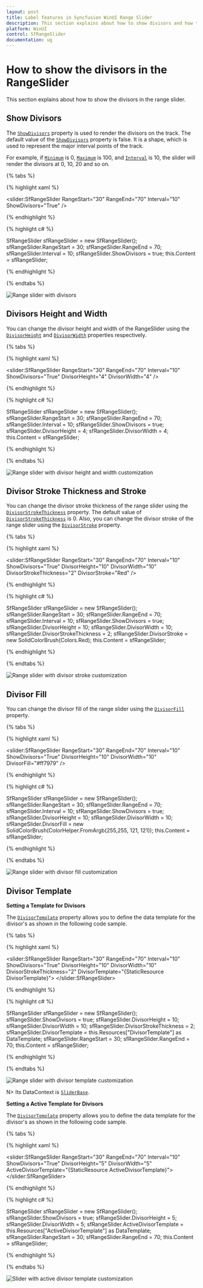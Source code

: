 ```yaml
---
layout: post
title: Label features in Syncfusion WinUI Range Slider
description: This section explains about how to show divisors and how to customize it in the Syncfusion WinUI range slider.
platform: WinUI
control: SfRangeSlider
documentation: ug
---
```


# How to show the divisors in the RangeSlider

This section explains about how to show the divisors in the range slider.

## Show Divisors

The [`ShowDivisors`](https://help.syncfusion.com/cr/winui/Syncfusion.UI.Xaml.Sliders.SliderBase.html#Syncfusion_UI_Xaml_Sliders_SliderBase_ShowDivisors) property is used to render the divisors on the track. The default value of the [`ShowDivisors`](https://help.syncfusion.com/cr/winui/Syncfusion.UI.Xaml.Sliders.SliderBase.html#Syncfusion_UI_Xaml_Sliders_SliderBase_ShowDivisors) property is false. It is a shape, which is used to represent the major interval points of the track.

For example, if [`Minimum`](https://help.syncfusion.com/cr/winui/Syncfusion.UI.Xaml.Sliders.SliderBase.html#Syncfusion_UI_Xaml_Sliders_SliderBase_Minimum) is 0, [`Maximum`](https://help.syncfusion.com/cr/winui/Syncfusion.UI.Xaml.Sliders.SliderBase.html#Syncfusion_UI_Xaml_Sliders_SliderBase_Maximum) is 100, and [`Interval`](https://help.syncfusion.com/cr/winui/Syncfusion.UI.Xaml.Sliders.SliderBase.html#Syncfusion_UI_Xaml_Sliders_SliderBase_Interval) is 10, the slider will render the divisors at 0, 10, 20 and so on.

{% tabs %}

{% highlight xaml %}

<slider:SfRangeSlider RangeStart="30"
                      RangeEnd="70"
                      Interval="10"
                      ShowDivisors="True" />

{% endhighlight %}

{% highlight c# %}

SfRangeSlider sfRangeSlider = new SfRangeSlider();
sfRangeSlider.RangeStart = 30;
sfRangeSlider.RangeEnd = 70;
sfRangeSlider.Interval = 10;
sfRangeSlider.ShowDivisors = true;
this.Content = sfRangeSlider;

{% endhighlight %}

{% endtabs %}

![Range slider with divisors](images/divisors/slider-showDivisors.png)

## Divisors Height and Width

You can change the divisor height and width of the RangeSlider using the [`DivisorHeight`](https://help.syncfusion.com/cr/winui/Syncfusion.UI.Xaml.Sliders.SliderBase.html#Syncfusion_UI_Xaml_Sliders_SliderBase_DivisorHeight) and [`DivisorWidth`](https://help.syncfusion.com/cr/winui/Syncfusion.UI.Xaml.Sliders.SliderBase.html#Syncfusion_UI_Xaml_Sliders_SliderBase_DivisorWidth) properties respectively.

{% tabs %}

{% highlight xaml %}

<slider:SfRangeSlider RangeStart="30"
                      RangeEnd="70"
                      Interval="10"
                      ShowDivisors="True"
                      DivisorHeight="4"
                      DivisorWidth="4" />

{% endhighlight %}

{% highlight c# %}

SfRangeSlider sfRangeSlider = new SfRangeSlider();
sfRangeSlider.RangeStart = 30;
sfRangeSlider.RangeEnd = 70;
sfRangeSlider.Interval = 10;
sfRangeSlider.ShowDivisors = true;
sfRangeSlider.DivisorHeight = 4;
sfRangeSlider.DivisorWidth = 4;
this.Content = sfRangeSlider;

{% endhighlight %}

{% endtabs %}

![Range slider with divisor height and width customization](images/divisors/slider-divisorHeightWidth.png)

## Divisor Stroke Thickness and Stroke

You can change the divisor stroke thickness of the range slider using the [`DivisorStrokeThickness`](https://help.syncfusion.com/cr/winui/Syncfusion.UI.Xaml.Sliders.SliderBase.html#Syncfusion_UI_Xaml_Sliders_SliderBase_DivisorStrokeThickness) property. The default value of [`DivisorStrokeThickness`](https://help.syncfusion.com/cr/winui/Syncfusion.UI.Xaml.Sliders.SliderBase.html#Syncfusion_UI_Xaml_Sliders_SliderBase_DivisorStrokeThickness) is 0. Also, you can change the divisor stroke of the range slider using the [`DivisorStroke`](https://help.syncfusion.com/cr/winui/Syncfusion.UI.Xaml.Sliders.SliderBase.html#Syncfusion_UI_Xaml_Sliders_SliderBase_DivisorStroke) property.

{% tabs %}

{% highlight xaml %}

<slider:SfRangeSlider RangeStart="30"
                      RangeEnd="70"
                      Interval="10"
                      ShowDivisors="True"
                      DivisorHeight="10"
                      DivisorWidth="10"
                      DivisorStrokeThickness="2"
                      DivisorStroke="Red" />

{% endhighlight %}

{% highlight c# %}

SfRangeSlider sfRangeSlider = new SfRangeSlider();
sfRangeSlider.RangeStart = 30;
sfRangeSlider.RangeEnd = 70;
sfRangeSlider.Interval = 10;
sfRangeSlider.ShowDivisors = true;
sfRangeSlider.DivisorHeight = 10;
sfRangeSlider.DivisorWidth = 10;
sfRangeSlider.DivisorStrokeThickness = 2;
sfRangeSlider.DivisorStroke = new SolidColorBrush(Colors.Red);
this.Content = sfRangeSlider;

{% endhighlight %}

{% endtabs %}

![Range slider with divisor stroke customization](images/divisors/slider-divisorstroke.png)

## Divisor Fill

You can change the divisor fill of the range slider using the [`DivisorFill`](https://help.syncfusion.com/cr/winui/Syncfusion.UI.Xaml.Sliders.SliderBase.html#Syncfusion_UI_Xaml_Sliders_SliderBase_DivisorFill) property.

{% tabs %}

{% highlight xaml %}

<slider:SfRangeSlider RangeStart="30"
                      RangeEnd="70"
                      Interval="10"
                      ShowDivisors="True"
                      DivisorHeight="10"
                      DivisorWidth="10"
                      DivisorFill="#ff7979" />

{% endhighlight %}

{% highlight c# %}

SfRangeSlider sfRangeSlider = new SfRangeSlider();
sfRangeSlider.RangeStart = 30;
sfRangeSlider.RangeEnd = 70;
sfRangeSlider.Interval = 10;
sfRangeSlider.ShowDivisors = true;
sfRangeSlider.DivisorHeight = 10;
sfRangeSlider.DivisorWidth = 10;
sfRangeSlider.DivisorFill = new SolidColorBrush(ColorHelper.FromArgb(255,255, 121, 121));
this.Content = sfRangeSlider;

{% endhighlight %}

{% endtabs %}

![Range slider with divisor fill customization](images/divisors/slider-divisorfill.png)

## Divisor Template

**Setting a Template for Divisors**

The [`DivisorTemplate`](https://help.syncfusion.com/cr/winui/Syncfusion.UI.Xaml.Sliders.SliderBase.html#Syncfusion_UI_Xaml_Sliders_SliderBase_DivisorTemplate) property allows you to define the data template for the divisor's as shown in the following code sample.

{% tabs %}

{% highlight xaml %}

<DataTemplate x:Key="DivisorTemplate">
    <Rectangle Height="{Binding DivisorHeight}"
               Width="{Binding DivisorWidth}"
               Fill="{ThemeResource SystemAltHighColor}"
               Stroke="{ThemeResource SystemAccentColor}"
               StrokeThickness="{Binding DivisorStrokeThickness}" />
</DataTemplate>

<slider:SfRangeSlider RangeStart="30"
                      RangeEnd="70"
                      Interval="10"
                      ShowDivisors="True"
                      DivisorHeight="10"
                      DivisorWidth="10"
                      DivisorStrokeThickness="2"
                      DivisorTemplate="{StaticResource DivisorTemplate}">
</slider:SfRangeSlider>

{% endhighlight %}

{% highlight c# %}

SfRangeSlider sfRangeSlider = new SfRangeSlider();
sfRangeSlider.ShowDivisors = true;
sfRangeSlider.DivisorHeight = 10;
sfRangeSlider.DivisorWidth = 10;
sfRangeSlider.DivisorStrokeThickness = 2;
sfRangeSlider.DivisorTemplate = this.Resources["DivisorTemplate"] as DataTemplate;
sfRangeSlider.RangeStart = 30;
sfRangeSlider.RangeEnd = 70;
this.Content = sfRangeSlider;

{% endhighlight %}

{% endtabs %}

![Range slider with divisor template customization](images/divisors/slider-divisorTemplate.png)

N> Its DataContext is [`SliderBase`](https://help.syncfusion.com/cr/winui/Syncfusion.UI.Xaml.Sliders.SliderBase.html?tabs=tabid-1).

**Setting a Active Template for Divisors**

The [`DivisorTemplate`](https://help.syncfusion.com/cr/winui/Syncfusion.UI.Xaml.Sliders.SliderBase.html#Syncfusion_UI_Xaml_Sliders_SliderBase_DivisorTemplate) property allows you to define the data template for the divisor's as shown in the following code sample.

{% tabs %}

{% highlight xaml %}

<DataTemplate x:Key="ActiveDivisorTemplate">
    <Rectangle Height="6"
               Width="6"
               Fill="{ThemeResource SystemAltHighColor}"
               Stroke="{ThemeResource SystemAccentColor}"
               StrokeThickness="2" />
</DataTemplate>

<slider:SfRangeSlider RangeStart="30"
                      RangeEnd="70"
                      Interval="10"
                      ShowDivisors="True"
                      DivisorHeight="5"
                      DivisorWidth="5"
                      ActiveDivisorTemplate="{StaticResource ActiveDivisorTemplate}">
</slider:SfRangeSlider>

{% endhighlight %}

{% highlight c# %}

SfRangeSlider sfRangeSlider = new SfRangeSlider();
sfRangeSlider.ShowDivisors = true;
sfRangeSlider.DivisorHeight = 5;
sfRangeSlider.DivisorWidth = 5;
sfRangeSlider.ActiveDivisorTemplate = this.Resources["ActiveDivisorTemplate"] as DataTemplate;
sfRangeSlider.RangeStart = 30;
sfRangeSlider.RangeEnd = 70;
this.Content = sfRangeSlider;

{% endhighlight %}

{% endtabs %}

![Slider with active divisor template customization](images/divisors/slider-activeDivisorTemplate.png)